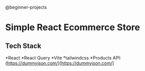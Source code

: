 @beginner-projects

# Simple React Ecommerce Store

## Tech Stack

*React
*React Query
*Vite
*tailwindcss
\*Products API: (https://dummyjson.com/)[https://dummyjson.com/]
